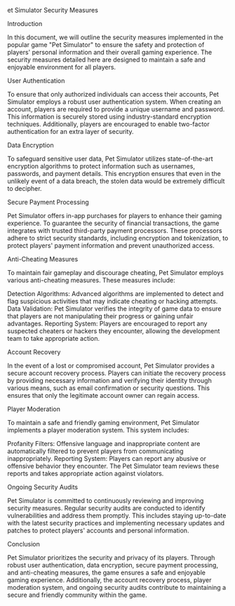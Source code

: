 et Simulator Security Measures

Introduction

In this document, we will outline the security measures implemented in the popular game "Pet Simulator" to ensure the safety and protection of players' personal information and their overall gaming experience. The security measures detailed here are designed to maintain a safe and enjoyable environment for all players.


User Authentication

To ensure that only authorized individuals can access their accounts, Pet Simulator employs a robust user authentication system. When creating an account, players are required to provide a unique username and password. This information is securely stored using industry-standard encryption techniques. Additionally, players are encouraged to enable two-factor authentication for an extra layer of security.


Data Encryption

To safeguard sensitive user data, Pet Simulator utilizes state-of-the-art encryption algorithms to protect information such as usernames, passwords, and payment details. This encryption ensures that even in the unlikely event of a data breach, the stolen data would be extremely difficult to decipher.


Secure Payment Processing

Pet Simulator offers in-app purchases for players to enhance their gaming experience. To guarantee the security of financial transactions, the game integrates with trusted third-party payment processors. These processors adhere to strict security standards, including encryption and tokenization, to protect players' payment information and prevent unauthorized access.


Anti-Cheating Measures

To maintain fair gameplay and discourage cheating, Pet Simulator employs various anti-cheating measures. These measures include:


Detection Algorithms: Advanced algorithms are implemented to detect and flag suspicious activities that may indicate cheating or hacking attempts.
Data Validation: Pet Simulator verifies the integrity of game data to ensure that players are not manipulating their progress or gaining unfair advantages.
Reporting System: Players are encouraged to report any suspected cheaters or hackers they encounter, allowing the development team to take appropriate action.

Account Recovery

In the event of a lost or compromised account, Pet Simulator provides a secure account recovery process. Players can initiate the recovery process by providing necessary information and verifying their identity through various means, such as email confirmation or security questions. This ensures that only the legitimate account owner can regain access.


Player Moderation

To maintain a safe and friendly gaming environment, Pet Simulator implements a player moderation system. This system includes:


Profanity Filters: Offensive language and inappropriate content are automatically filtered to prevent players from communicating inappropriately.
Reporting System: Players can report any abusive or offensive behavior they encounter. The Pet Simulator team reviews these reports and takes appropriate action against violators.

Ongoing Security Audits

Pet Simulator is committed to continuously reviewing and improving security measures. Regular security audits are conducted to identify vulnerabilities and address them promptly. This includes staying up-to-date with the latest security practices and implementing necessary updates and patches to protect players' accounts and personal information.


Conclusion

Pet Simulator prioritizes the security and privacy of its players. Through robust user authentication, data encryption, secure payment processing, and anti-cheating measures, the game ensures a safe and enjoyable gaming experience. Additionally, the account recovery process, player moderation system, and ongoing security audits contribute to maintaining a secure and friendly community within the game.


